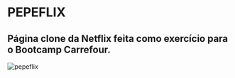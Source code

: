 # PEPEFLIX
## Página clone da Netflix feita como exercício para o Bootcamp Carrefour.

![pepeflix](https://user-images.githubusercontent.com/101488508/166200712-bd9503bf-24ed-4d64-932a-7cf2ffcd65d4.jpg)
